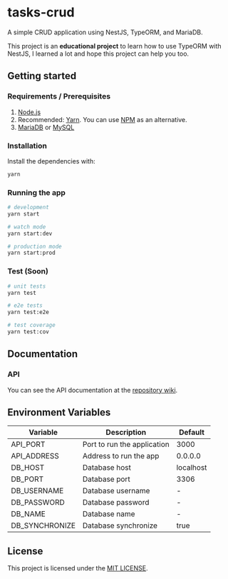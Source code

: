 # tasks-crud
A simple CRUD application using NestJS, TypeORM, and MariaDB.

This project is an **educational project** to learn how to use TypeORM with NestJS, 
I learned a lot and hope this project can help you too.

## Getting started

### Requirements / Prerequisites
1. [Node.js](https://nodejs.org/en/) 
2. Recommended: [Yarn](https://yarnpkg.com/). You can use [NPM](https://www.npmjs.com/) as an alternative.
3. [MariaDB](https://mariadb.org/) or [MySQL](https://www.mysql.com/)

### Installation

Install the dependencies with:

```bash
yarn
```

### Running the app

```bash
# development
yarn start

# watch mode
yarn start:dev

# production mode
yarn start:prod
```

### Test (Soon)

```bash
# unit tests
yarn test

# e2e tests
yarn test:e2e

# test coverage
yarn test:cov
```

## Documentation

### API

You can see the API documentation at the [repository wiki](https://github.com/vboechat/tasks-crud/wiki).

## Environment Variables
| Variable       | Description                 | Default   |
|----------------|-----------------------------|-----------|
| API_PORT       | Port to run the application | 3000      |
| API_ADDRESS    | Address to run the app      | 0.0.0.0   |
| DB_HOST        | Database host               | localhost |
| DB_PORT        | Database port               | 3306      |
| DB_USERNAME    | Database username           | -         |
| DB_PASSWORD    | Database password           | -         |
| DB_NAME        | Database name               | -         |
| DB_SYNCHRONIZE | Database synchronize        | true      |


## License
This project is licensed under the [MIT LICENSE](https://choosealicense.com/licenses/mit/).
